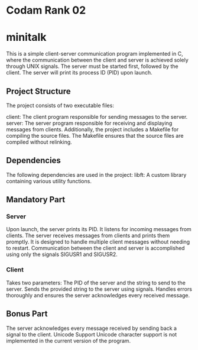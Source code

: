 # Codam Rank 02

# minitalk
This is a simple client-server communication program implemented in C, where the communication between the client and server is achieved solely through UNIX signals. The server must be started first, followed by the client. The server will print its process ID (PID) upon launch.

## Project Structure
The project consists of two executable files:

client: The client program responsible for sending messages to the server.
server: The server program responsible for receiving and displaying messages from clients.
Additionally, the project includes a Makefile for compiling the source files. The Makefile ensures that the source files are compiled without relinking.

## Dependencies
The following dependencies are used in the project:
libft: A custom library containing various utility functions.

## Mandatory Part

### Server
Upon launch, the server prints its PID.
It listens for incoming messages from clients.
The server receives messages from clients and prints them promptly.
It is designed to handle multiple client messages without needing to restart.
Communication between the client and server is accomplished using only the signals SIGUSR1 and SIGUSR2.

### Client
Takes two parameters:
The PID of the server and the string to send to the server.
Sends the provided string to the server using signals.
Handles errors thoroughly and ensures the server acknowledges every received message.

## Bonus Part
The server acknowledges every message received by sending back a signal to the client.
Unicode Support
Unicode character support is not implemented in the current version of the program.
